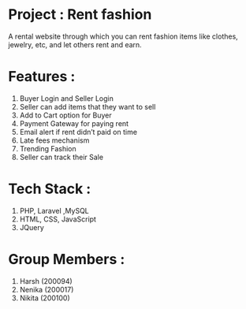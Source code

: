 
# Project : Rent fashion 

A rental website through which you can rent fashion items like
clothes, jewelry, etc, and let others rent and earn. 


# Features :
 1) Buyer Login and Seller Login
 2) Seller can add items that they want to sell
 3) Add to Cart option for Buyer
 4) Payment Gateway for paying rent
 5) Email alert if rent didn’t paid on time
 6) Late fees mechanism
 7) Trending Fashion
 8) Seller can track their Sale




# Tech Stack :
1) PHP, Laravel ,MySQL
2) HTML, CSS, JavaScript
3) JQuery



# Group Members :
1) Harsh  (200094)
2) Nenika (200017)
3) Nikita  (200100)




